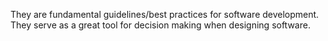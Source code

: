 They are fundamental guidelines/best practices for software development. They serve as a great tool for decision making when designing software.